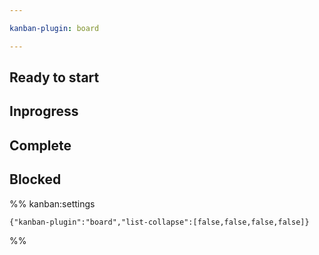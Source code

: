 ```yaml
---

kanban-plugin: board

---
```


## Ready to start



## Inprogress



## Complete



## Blocked





%% kanban:settings
```
{"kanban-plugin":"board","list-collapse":[false,false,false,false]}
```
%%